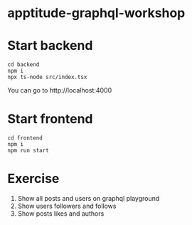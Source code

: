 # apptitude-graphql-workshop

# Start backend

```
cd backend
npm i
npx ts-node src/index.tsx
```

You can go to http://localhost:4000

# Start frontend

```
cd frontend
npm i
npm run start
```

# Exercise

1. Show all posts and users on graphql playground
2. Show users followers and follows
3. Show posts likes and authors
